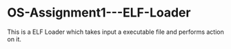 # OS-Assignment1---ELF-Loader

This is a ELF Loader which takes input a executable file and performs action on it.

